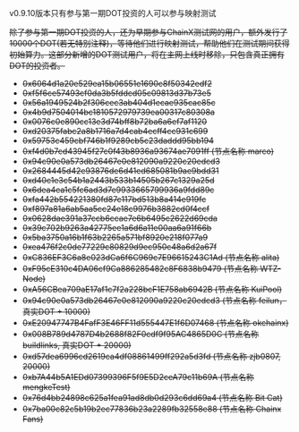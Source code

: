 v0.9.10版本只有参与第一期DOT投资的人可以参与映射测试

~~除了参与第一期DOT投资的人，还为早期参与ChainX测试网的用户，额外发行了10000个DOT(若无特别注释)，等待他们进行映射测试，帮助他们在测试期间获得初始算力。这部分新增的DOT测试用户，将在主网上线时移除，只包含真正拥有DOT的投资者。~~

- ~~0x6064d1a20e529ea15b06551e1690c8f50342edf2~~
- ~~0xf5f6ce57493cf0da3b5fddcd05c09813d37b73e5~~
- ~~0x56a1949524b2f306cec3ab404d1ecae935cac85c~~
- ~~0x4b9d7504014bc1810572979739ea00317c80308a~~
- ~~0x0076c0e890cc13e3d74bff8b72ba6a6ef7af1120~~
- ~~0xd20375fabc2a8b1716a7d4cab4ecff4cc931c699~~
- ~~0x59753c459cbf746b1f9289cb5c23daddd95bb194~~
- ~~0xf4d0b7cd43945f27c0f43b8936a93674ae7091ff (节点名称 marco)~~
- ~~0x94c90e0a573db26467e0e812090a9220c20edcd3~~
- ~~0x2684445d42e93876de6d41ed685081b9ae9bdd31~~
- ~~0xd40c1e3c54b1a2443b533b14505b267c1329a25d~~
- ~~0x6dea4ea1c5fc6ad3d7e9933665799936a9fdd89c~~
- ~~0xfa442b554221380fd87c117bd513b8a414e919fc~~
- ~~0xf897a81a6ab5aa5cc24e18c9976b3882cd0f4ccf~~
- ~~0x0628dae391a37ccb6ccae7e6b6495c2622d69cda~~
- ~~0x39c702b9263a42775ee1a6d6a11e00aa6a91f66b~~
- ~~0x5ba3750a16b1f63b2265a571bf8920e218f077a9~~
- ~~0xea476f2c0de77229c80829d9ec950c48a6d2a67f~~
- ~~0xC836EF3C6a8e023dCa6f6C969c7E96615243C1Ad  (节点名称 alita)~~
- ~~0xF95cE310c4DA06cf9Ca886285482c8F6838b9479  (节点名称 WTZ-Node)~~
- ~~0xA56CBea709aE17af1c7f2a228bcF1E758ab6942B  (节点名称 KuiPool)~~
- ~~0x94c90e0a573db26467e0e812090a9220c20edcd3  (节点名称 feilun，真实DOT + 10000)~~
- ~~0xE20947747B4FafF3E46FF11d555447E1f6D07468  (节点名称 okchainx)~~
- ~~0x008B789d4787D4b2688f82F0cdf9f95AC4865D0C  (节点名称 buildlinks, 真实DOT + 20000)~~
- ~~0xd57dea6996cd2619ca4df08861499ff292a5d3fd  (节点名称 zjb0807, 20000)~~
- ~~0xb7A44b5A1EDd07399396F5f9E5D2ceA79c11b69A  (节点名称 mengkeTest)~~
- ~~0x76d4bb24898c625a1fea91ad8db0d293c6dd69a4  (节点名称 Bit Cat)~~
- ~~0x7ba00c82c5b19b2ec77836b23a2289fb32558e88  (节点名称 Chainx Fans)~~
